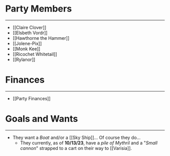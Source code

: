 
# Party Members
---
- [[Claire Clover]]
- [[Elsbeth Vordr]]
- [[Hawthorne the Hammer]]
- [[Jolene-Pix]]
- [[Monk Kee]]
- [[Ricochet Whitetail]]
- [[Rylanor]]

# Finances
---
- [[Party Finances]]

# Goals and Wants
---
- They want a *Boat* and/or a [[Sky Ship]]... Of course they do...
	- They currently, as of **10/13/23**, have a *pile of Mythril* and a "*Small cannon*" strapped to a cart on their way to [[Varisia]].